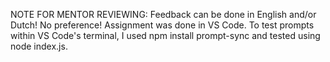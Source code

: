 NOTE FOR MENTOR REVIEWING: Feedback can be done in English and/or Dutch! No preference!
Assignment was done in VS Code. To test prompts within VS Code's terminal, I used npm install prompt-sync and tested using node index.js.
